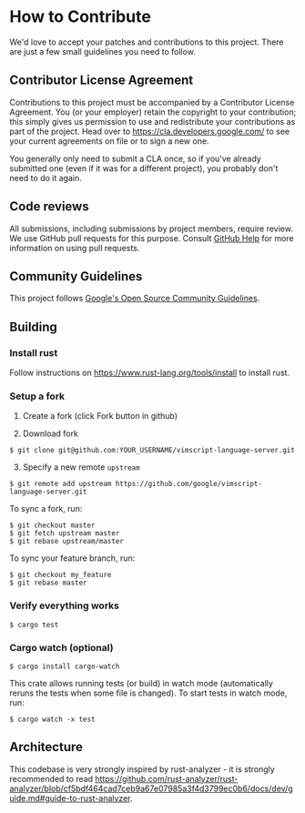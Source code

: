 # How to Contribute

We'd love to accept your patches and contributions to this project. There are
just a few small guidelines you need to follow.

## Contributor License Agreement

Contributions to this project must be accompanied by a Contributor License
Agreement. You (or your employer) retain the copyright to your contribution;
this simply gives us permission to use and redistribute your contributions as
part of the project. Head over to <https://cla.developers.google.com/> to see
your current agreements on file or to sign a new one.

You generally only need to submit a CLA once, so if you've already submitted one
(even if it was for a different project), you probably don't need to do it
again.

## Code reviews

All submissions, including submissions by project members, require review. We
use GitHub pull requests for this purpose. Consult
[GitHub Help](https://help.github.com/articles/about-pull-requests/) for more
information on using pull requests.

## Community Guidelines

This project follows [Google's Open Source Community
Guidelines](https://opensource.google/conduct/).

## Building

### Install rust

Follow instructions on https://www.rust-lang.org/tools/install to install rust.

### Setup a fork

1. Create a fork (click Fork button in github)

2. Download fork

```shell
$ git clone git@github.com:YOUR_USERNAME/vimscript-language-server.git
```

3. Specify a new remote `upstream`

```shell
$ git remote add upstream https://github.com/google/vimscript-language-server.git
```

To sync a fork, run:

```shell
$ git checkout master
$ git fetch upstream master
$ git rebase upstream/master
```

To sync your feature branch, run:

```shell
$ git checkout my_feature
$ git rebase master
```

### Verify everything works

```shell
$ cargo test
```

### Cargo watch (optional)

```shell
$ cargo install cargo-watch
```

This crate allows running tests (or build) in watch mode (automatically reruns
the tests when some file is changed). To start tests in watch mode, run:

```shell
$ cargo watch -x test
```

## Architecture

This codebase is very strongly inspired by rust-analyzer - it is strongly
recommended to read
https://github.com/rust-analyzer/rust-analyzer/blob/cf5bdf464cad7ceb9a67e07985a3f4d3799ec0b6/docs/dev/guide.md#guide-to-rust-analyzer.
